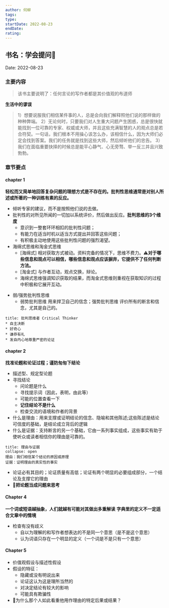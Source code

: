 ```yaml
---
author: 何柳
tags: 
type:
startDate: 2022-08-23 
endDate:
rating: 
---
```


## 书名：学会提问📖
 
Date: 2022-08-23 

### 主要内容
> 该书主要说明了：任何言论的写作者都是其价值观的布道师


**生活中的谬误**
>1）想要说服我们相信某件事的人，总是会向我们解释照他们说的那样做的种种弊端。
   2）无论何时，只要我们对人生重大问题产生困惑，总是很快就能找到一位可靠的专家、权威或大师，并且这些充满智慧的人的观点总是若合符契。一句话，我们根本不用操心该怎么办，该相信什么，因为大师们必定会找到答案。我们的任务就是找到这些大师，然后倾听他们的忠告。
   3）我们在面临重要抉择的时候总是能平心静气、心无旁骛、举一反三并且兴致勃勃。



### 章节要点

#### chapter 1  
**轻松而又简单地回答复杂问题的理想方式是不存在的。批判性思维通常是对别人所述或所著的一种训练有素的反应。**
- 倾听专家的建议，而不是按照他们说的去做。
- 批判性的对所见所闻的一切加以系统评价，然后做出反应。**批判思维的3个维度**
	- 意识到一整套环环相扣的批判性问题；
	- 有能力在适当时机以适当方式提出并回答这些问题；
	- 有积极主动地使用这些批判性问题的强烈渴望。
- 海绵式思维和淘金式思维
	- [海绵式] 相对获取方式被动。资料完备的情况下，思维不费力。⚠️**对于哪些信息和观点可以相信，哪些信息和观点应该摒弃，它提供不了任何判断方法。**
	- [淘金式] 与作者互动，观点交换，辩论。
	- 海绵式思维强调知识获取的结果，而淘金式思维则重视在获取知识的过程中积极和它展开互动。
* 弱/强势批判性思维
	* 弱势批判思维 用来捍卫自己的信念；强势批判思维  评价所有的断言和信念，尤其是自己的。

```ad-note
title: 批判思维者 Critical Thinker
* 自主决断
* 好奇心
* 谦恭有礼
* 发自内心地尊重严密的论证
```























#### chapter 2 
**找准论题和论证过程；谨防匆匆下结论**
- 描述型、规定型论题
- 寻找结论
	- 问论题是什么
	- 寻找提示词（因此，表明，由此等）
	- 可能的位置查看一下
	- **记住结论不是什么**
	- 检查交流的语境和作者的背景
- 什么是理由：用来支撑或证明结论的信念、隐喻和其他陈述;这些陈述是结论可信度的基础，是结论成立背后的逻辑
- 什么是证据：支持断言的另一个基础，它由一系列事实组成，这些事实有助于使听众或读者相信你的理由是可靠的。

```ad-note
title: 理由与证据
collapse: open
理由：我们相信某个结论的原因或原理
证据：证明理由的真实性的事实
```
- 论证必有其目的；论证质量有高低；论证有两个明显的必要组成部分，一个结论及支撑它的理由
- 🔴**把论题当成问题来思考**
#### Chapter 4
**一个词或短语越抽象，人们就越有可能对其做出多重解读**
**字典里的定义不一定适合文章中的情境**

- 检查有没有歧义
	- 自以为理解的和写作者想表达的不是同一个意思（是不是这个意思）
	- 认为词语只存在一个明显的定义（一个词是不是只有一个意思）

#### Chapter 5
- 价值观假设与描述性假设
- 假设的特征：
	- 隐藏或没有明说出来
	- 论证这认为这是理所当然的
	- 对决定结论有较大的影响
	- 可能具有欺骗性
- 🔴为什么那个人如此看重他用作理由的特定后果或结果？